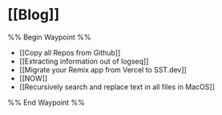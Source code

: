 # [[Blog]]

%% Begin Waypoint %%
- [[Copy all Repos from Github]]
- [[Extracting information out of logseq]]
- [[Migrate your Remix app from Vercel to SST.dev]]
- [[NOW]]
- [[Recursively search and replace text in all files in MacOS]]

%% End Waypoint %%